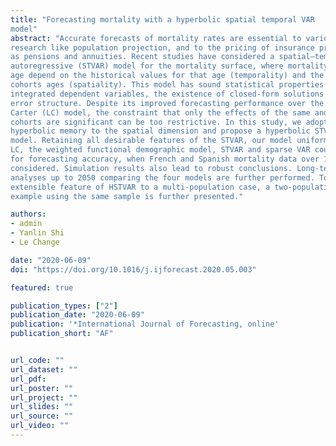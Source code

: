 ```yaml
---
title: "Forecasting mortality with a hyperbolic spatial temporal VAR
model"
abstract: "Accurate forecasts of mortality rates are essential to various types of demographic
research like population projection, and to the pricing of insurance products such
as pensions and annuities. Recent studies have considered a spatial–temporal vector
autoregressive (STVAR) model for the mortality surface, where mortality rates of each
age depend on the historical values for that age (temporality) and the neighboring
cohorts ages (spatiality). This model has sound statistical properties including co-
integrated dependent variables, the existence of closed-form solutions and a simple
error structure. Despite its improved forecasting performance over the famous Lee–
Carter (LC) model, the constraint that only the effects of the same and neighboring
cohorts are significant can be too restrictive. In this study, we adopt the concept of
hyperbolic memory to the spatial dimension and propose a hyperbolic STVAR (HSTVAR)
model. Retaining all desirable features of the STVAR, our model uniformly beats the
LC, the weighted functional demographic model, STVAR and sparse VAR counterparties
for forecasting accuracy, when French and Spanish mortality data over 1950–2016 are
considered. Simulation results also lead to robust conclusions. Long-term forecasting
analyses up to 2050 comparing the four models are further performed. To illustrate the
extensible feature of HSTVAR to a multi-population case, a two-population illustrative
example using the same sample is further presented."

authors:
- admin
- Yanlin Shi
- Le Change

date: "2020-06-09"
doi: "https://doi.org/10.1016/j.ijforecast.2020.05.003"

featured: true

publication_types: ["2"]
publication_date: "2020-06-09"
publication: '*International Journal of Forecasting, online'
publication_short: "AF"


url_code: ""
url_dataset: ""
url_pdf: 
url_poster: ""
url_project: ""
url_slides: ""
url_source: ""
url_video: ""
---
```


